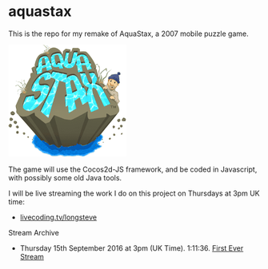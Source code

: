# aquastax
This is the repo for my remake of AquaStax, a 2007 mobile puzzle game.

![Splash Screen](/res/aquastax_splashscreen.png?raw=true "")

The game will use the Cocos2d-JS framework, and be coded in Javascript, with possibly some old Java tools.

I will be live streaming the work I do on this project on Thursdays at 3pm UK time:

- [livecoding.tv/longsteve](https://www.livecoding.tv/longsteve/)

Stream Archive

- Thursday 15th September 2016 at 3pm (UK Time).  1:11:36.  [First Ever Stream](https://www.livecoding.tv/longsteve/videos/0o38E-aquastax-a-cocos2d-js-puzzle-game-4)
